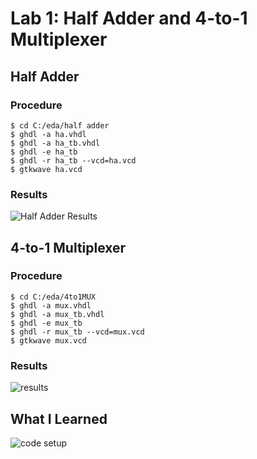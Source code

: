 # Lab 1: Half Adder and 4-to-1 Multiplexer

## Half Adder

### Procedure

```
$ cd C:/eda/half adder
$ ghdl -a ha.vhdl
$ ghdl -a ha_tb.vhdl
$ ghdl -e ha_tb
$ ghdl -r ha_tb --vcd=ha.vcd
$ gtkwave ha.vcd
```


### Results

![Half Adder Results](https://user-images.githubusercontent.com/87401577/215926259-7f03ef80-3ac4-4aab-9c91-fbfee6398bc0.PNG)

## 4-to-1 Multiplexer

### Procedure

```
$ cd C:/eda/4to1MUX
$ ghdl -a mux.vhdl
$ ghdl -a mux_tb.vhdl
$ ghdl -e mux_tb
$ ghdl -r mux_tb --vcd=mux.vcd
$ gtkwave mux.vcd
```

### Results
![results](https://user-images.githubusercontent.com/87401577/215930181-c3c69c84-f88f-4d8c-bd24-431439dc2a78.PNG)

## What I Learned
![code setup](https://user-images.githubusercontent.com/87401577/215926530-f134a2be-fbd2-4a7f-9890-cfabdad36c5e.PNG)

